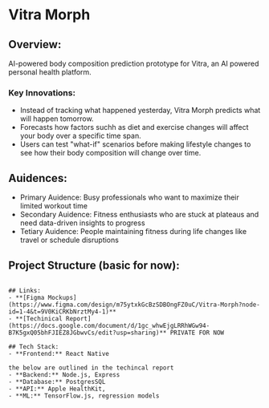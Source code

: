 # Vitra Morph

## Overview: 
AI-powered body composition prediction prototype for Vitra, an AI powered personal health platform.

### Key Innovations:
- Instead of tracking what happened yesterday, Vitra Morph predicts what will happen tomorrow. 
- Forecasts how factors suchh as diet and exercise changes will affect your body over a specific time span.
- Users can test "what-if" scenarios before making lifestyle changes to see how their body composition will change over time.

## Auidences:
- Primary Auidence: Busy professionals who want to maximize their limited workout time
- Secondary Auidence: Fitness enthusiasts who are stuck at plateaus and need data-driven insights to progress
- Tetiary Auidence: People maintaining fitness during life changes like travel or schedule disruptions

## Project Structure (basic for now):

```

## Links:
- **[Figma Mockups](https://www.figma.com/design/m75ytxkGcBzSDBOngFZ0uC/Vitra-Morph?node-id=1-4&t=9V0KiCRKbNrztMy4-1)**
- **[Techinical Report](https://docs.google.com/document/d/1gc_whwEjgLRRhWGw94-B7K5gxQ05bhFJIEZ8JGbwvCs/edit?usp=sharing)** PRIVATE FOR NOW

## Tech Stack:
- **Frontend:** React Native

the below are outlined in the techincal report
- **Backend:** Node.js, Express
- **Database:** PostgresSQL
- **API:** Apple HealthKit, 
- **ML:** TensorFlow.js, regression models